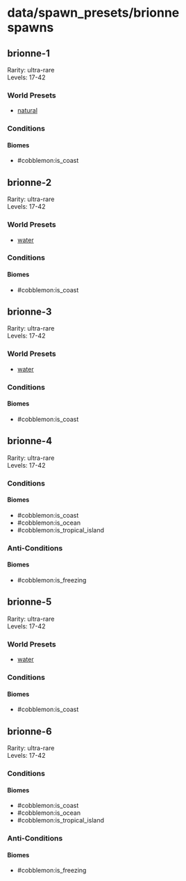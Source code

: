 # data/spawn_presets/brionne spawns  
  
## brionne-1  
Rarity: ultra-rare  
Levels: 17-42  
  
### World Presets  
* [natural](/data/world_presets/natural.md)  
  
### Conditions  
  
#### Biomes  
  * #cobblemon:is_coast
  
  
## brionne-2  
Rarity: ultra-rare  
Levels: 17-42  
  
### World Presets  
* [water](/data/world_presets/water.md)  
  
### Conditions  
  
#### Biomes  
  * #cobblemon:is_coast
  
  
## brionne-3  
Rarity: ultra-rare  
Levels: 17-42  
  
### World Presets  
* [water](/data/world_presets/water.md)  
  
### Conditions  
  
#### Biomes  
  * #cobblemon:is_coast
  
  
## brionne-4  
Rarity: ultra-rare  
Levels: 17-42  
  
### Conditions  
  
#### Biomes  
  * #cobblemon:is_coast
  * #cobblemon:is_ocean
  * #cobblemon:is_tropical_island
  
  
### Anti-Conditions  
  
#### Biomes  
  * #cobblemon:is_freezing
  
  
## brionne-5  
Rarity: ultra-rare  
Levels: 17-42  
  
### World Presets  
* [water](/data/world_presets/water.md)  
  
### Conditions  
  
#### Biomes  
  * #cobblemon:is_coast
  
  
## brionne-6  
Rarity: ultra-rare  
Levels: 17-42  
  
### Conditions  
  
#### Biomes  
  * #cobblemon:is_coast
  * #cobblemon:is_ocean
  * #cobblemon:is_tropical_island
  
  
### Anti-Conditions  
  
#### Biomes  
  * #cobblemon:is_freezing
  
